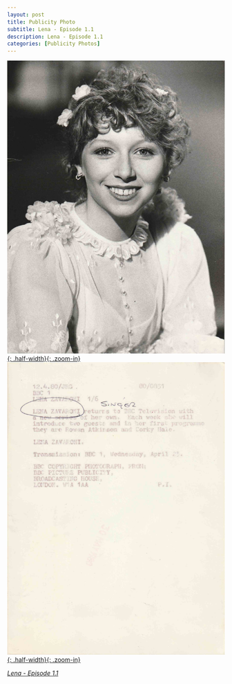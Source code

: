 ```yaml
---
layout: post
title: Publicity Photo
subtitle: Lena - Episode 1.1
description: Lena - Episode 1.1
categories: [Publicity Photos]
---
```


[![](/assets/images/publicity/1980-04-12-bbc-one-lena-zavaroni-front.jpg){: .half-width}{: .zoom-in}](/assets/images/publicity/1980-04-12-bbc-one-lena-zavaroni-front.jpg)
[![](/assets/images/publicity/1980-04-12-bbc-one-lena-zavaroni-back.jpg){: .half-width}{: .zoom-in}](/assets/images/publicity/1980-04-12-bbc-one-lena-zavaroni-back.jpg)

<cite>[Lena - Episode 1.1](/bbc%20one/1980/04/23/lena.html)</cite>

